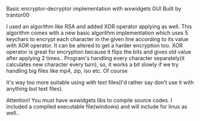 Basic encryptor-decryptor implementation with wxwidgets GUI Built by trantor00

I used an algorithm like RSA and added XOR operator applying as well. This algorithm comes with a new basic algorithm implementation which uses 5 keychars to encrypt each character in the given line according to its value with XOR operator. It can be altered to get a harder encryption too. XOR operator is great for encryption because it flips the bits and gives old value after applying 2 times.. Program's handling every character separately(it calculates new character every turn), so, it works a bit slowly if we try handling big files like mp4, zip, iso etc. Of course

It's way too more suitable using with text files(I'd rather say don't use it with anything but text files).

Attention! You must have wxwidgets libs to compile source codes. I included a compiled executable file(windows) and will include for linux as well..

